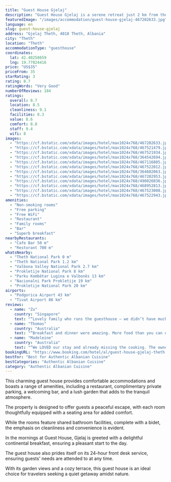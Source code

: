 ```yaml
---
title: "Guest House Gjelaj"
description: "Guest House Gjelaj is a serene retreat just 2 km from the breathtaking Theth National Park in Theth."
featuredImage: "/images/accommodation/guest-house-gjelaj-467202633.jpg"
language: en
slug: guest-house-gjelaj
address: "Gjelaj Theth, 4018 Theth, Albania"
city: "Theth"
location: "Theth"
accommodationType: "guesthouse"
coordinates:
  lat: 42.40258659
  lng: 19.77824416
price: "US$35"
priceFrom: 35
starRating: 3
rating: 8.7
ratingWords: "Very Good"
numberOfReviews: 184
ratings:
  overall: 8.7
  location: 8.5
  cleanliness: 9.1
  facilities: 8.3
  value: 8.6
  comfort: 8.8
  staff: 9.4
  wifi: 8
images:
  - "https://cf.bstatic.com/xdata/images/hotel/max1024x768/467202633.jpg?k=ea4864579333c67ed1bc5b13b50a3ca85773e53ed61fea12b20ba66d82d51acb&o=&hp=1"
  - "https://cf.bstatic.com/xdata/images/hotel/max1024x768/467521479.jpg?k=1aea3718ef92d8824abb413c32bc298a719e8f92d0e1205515cd39ece924f27b&o=&hp=1"
  - "https://cf.bstatic.com/xdata/images/hotel/max1024x768/467521934.jpg?k=f44f1f1b238029da8f0af3ef5ea62aa450b546911390101a4dac4aa720c3b0e7&o=&hp=1"
  - "https://cf.bstatic.com/xdata/images/hotel/max1024x768/364542694.jpg?k=0850d72734984704a3709de5b51ceeb31e1afca4d8c29e967140a82fd96f6d57&o=&hp=1"
  - "https://cf.bstatic.com/xdata/images/hotel/max1024x768/467116805.jpg?k=829c071803792a421edc6d1797573e0282ed9fe3c812ed208225d1f6425ddb0c&o=&hp=1"
  - "https://cf.bstatic.com/xdata/images/hotel/max1024x768/467522012.jpg?k=ffb9f3d1647c65728f70a476e416ec6cb6107ad4ca36f6a3f684fb593aaab4c9&o=&hp=1"
  - "https://cf.bstatic.com/xdata/images/hotel/max1024x768/364602063.jpg?k=f125cd270165422b2bb205e4e4019b8240d3a9a062ad4a50381be294b887cf66&o=&hp=1"
  - "https://cf.bstatic.com/xdata/images/hotel/max1024x768/467202953.jpg?k=73a76fb7a4a9c21d49ff867ed0dc0645abe29ff91b76ff11f8504baf48c89020&o=&hp=1"
  - "https://cf.bstatic.com/xdata/images/hotel/max1024x768/490026036.jpg?k=3883f36ec6f9285ad9a415328299087847985282e0d7501bad7dde93d400d4bd&o=&hp=1"
  - "https://cf.bstatic.com/xdata/images/hotel/max1024x768/468952813.jpg?k=9703aba28d1c063096474ee03008d3a6b0f4ec39509fb5992f1a38d8a4c07d6f&o=&hp=1"
  - "https://cf.bstatic.com/xdata/images/hotel/max1024x768/467523008.jpg?k=50971c507b6e0188b2fa9915c2b1adce2c5a1afa35f8462339e74b10c2b5b78a&o=&hp=1"
  - "https://cf.bstatic.com/xdata/images/hotel/max1024x768/467522943.jpg?k=7769d6adfa932e63d8aeff0ee187dcc19e6c5690f6f72e28c612800a793b21bb&o=&hp=1"
amenities:
  - "Non-smoking rooms"
  - "Free parking"
  - "Free WiFi"
  - "Restaurant"
  - "Family rooms"
  - "Bar"
  - "Superb breakfast"
nearbyRestaurants:
  - "Cafe Bar 50 m"
  - "Restorant 700 m"
whatsNearby:
  - "Theth National Park 0 m"
  - "Theth National Park 1.2 km"
  - "Valbona Valley National Park 2.7 km"
  - "Prokletije National Park 8 km"
  - "Parku Kombëtar Lugina e Valbonës 13 km"
  - "Nacionalni Park Prokletije 19 km"
  - "Prokletije National Park 20 km"
airports:
  - "Podgorica Airport 43 km"
  - "Tivat Airport 86 km"
reviews:
  - name: "Zu"
    country: "Singapore"
    text: "“Lovely family who runs the guesthouse — we didn’t have much common language between us as I don’t speak Albanian but they were so kind and lovely and treated me as if I was already part of the family. Thanks for the wonderful stay!”"
  - name: "Thomas"
    country: "Australia"
    text: "“Breakfast and dinner were amazing. More food than you can eat and all of it freshly cooked by the host. A lot of the vegetables were homegrown and were delicious. The bread was still warm it was so fresh. Clean and modern bathroom with nothing...”"
  - name: "Madeleine"
    country: "Australia"
    text: "“We LOVED our stay and already missing the cooking. The owners were so welcoming and it felt like we were back at home being looked after by our mum! After a big day of hiking, the dinner was perfect! We’ll be dreaming of the pork chops for a long...”"
bookingURL: "https://www.booking.com/hotel/al/guest-house-gjelaj-theth.en-gb.html?aid=8035640"
bestFor: "Best for Authentic Albanian Cuisine"
bestCategories: "Authentic Albanian Cuisine"
category: "Authentic Albanian Cuisine"
---
```


This charming guest house provides comfortable accommodations and boasts a range of amenities, including a restaurant, complimentary private parking, a welcoming bar, and a lush garden that adds to the tranquil atmosphere. 

The property is designed to offer guests a peaceful escape, with each room thoughtfully equipped with a seating area for added comfort. 

While the rooms feature shared bathroom facilities, complete with a bidet, the emphasis on cleanliness and convenience is evident. 

In the mornings at Guest House, Gjelaj is greeted with a delightful continental breakfast, ensuring a pleasant start to the day. 

The guest house also prides itself on its 24-hour front desk service, ensuring guests' needs are attended to at any time. 

With its garden views and a cozy terrace, this guest house is an ideal choice for travelers seeking a quiet getaway amidst nature.